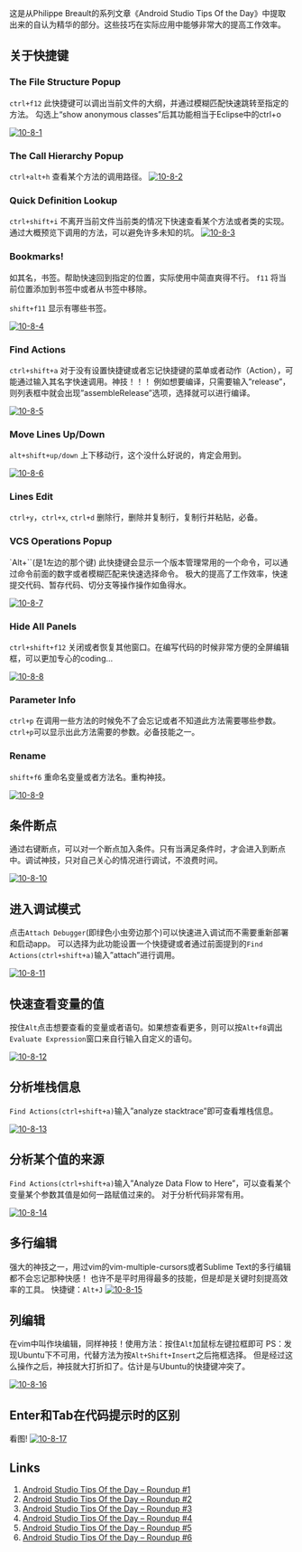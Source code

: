 这是从Philippe Breault的系列文章《Android Studio Tips Of the Day》中提取出来的自认为精华的部分。这些技巧在实际应用中能够非常大的提高工作效率。

## 关于快捷键

### The File Structure Popup

`ctrl+f12`
此快捷键可以调出当前文件的大纲，并通过模糊匹配快速跳转至指定的方法。
勾选上“show anonymous classes”后其功能相当于Eclipse中的ctrl+o

[![10-8-1](http://jbcdn2.b0.upaiyun.com/2015/10/24a4c0afd78ed617ea05a469f9fbf9fd.gif)](http://jbcdn2.b0.upaiyun.com/2015/10/24a4c0afd78ed617ea05a469f9fbf9fd.gif)

### The Call Hierarchy Popup

`ctrl+alt+h`
查看某个方法的调用路径。
[![10-8-2](http://jbcdn2.b0.upaiyun.com/2015/10/387316c17c8827272b38f413b097d9f2.gif)](http://jbcdn2.b0.upaiyun.com/2015/10/387316c17c8827272b38f413b097d9f2.gif)

### Quick Definition Lookup

`ctrl+shift+i`
不离开当前文件当前类的情况下快速查看某个方法或者类的实现。通过大概预览下调用的方法，可以避免许多未知的坑。
[![10-8-3](http://jbcdn2.b0.upaiyun.com/2015/10/41b81d385da6bcb7cb6795874ac53b2a.gif)](http://jbcdn2.b0.upaiyun.com/2015/10/41b81d385da6bcb7cb6795874ac53b2a.gif)

### Bookmarks!

如其名，书签。帮助快速回到指定的位置，实际使用中简直爽得不行。
`f11`
将当前位置添加到书签中或者从书签中移除。

`shift+f11`
显示有哪些书签。

[![10-8-4](http://jbcdn2.b0.upaiyun.com/2015/10/a0c439e82f06b150bdcbb0f5d463b886.gif)](http://jbcdn2.b0.upaiyun.com/2015/10/a0c439e82f06b150bdcbb0f5d463b886.gif)

### Find Actions

`ctrl+shift+a`
对于没有设置快捷键或者忘记快捷键的菜单或者动作（Action），可能通过输入其名字快速调用。神技！！！
例如想要编译，只需要输入”release”，则列表框中就会出现”assembleRelease”选项，选择就可以进行编译。

[![10-8-5](http://jbcdn2.b0.upaiyun.com/2015/10/54f343f081c1ef18cb8476457c181805.gif)](http://jbcdn2.b0.upaiyun.com/2015/10/54f343f081c1ef18cb8476457c181805.gif)

### Move Lines Up/Down

`alt+shift+up/down`
上下移动行，这个没什么好说的，肯定会用到。

[![10-8-6](http://jbcdn2.b0.upaiyun.com/2015/10/40105c58ea950bbdda58123a97a09329.gif)](http://jbcdn2.b0.upaiyun.com/2015/10/40105c58ea950bbdda58123a97a09329.gif)

### Lines Edit

`ctrl+y`，`ctrl+x`, `ctrl+d`
删除行，删除并复制行，复制行并粘贴，必备。

### VCS Operations Popup

`Alt+``(是1左边的那个键)
此快捷键会显示一个版本管理常用的一个命令，可以通过命令前面的数字或者模糊匹配来快速选择命令。
极大的提高了工作效率，快速提交代码、暂存代码、切分支等操作操作如鱼得水。

[![10-8-7](http://jbcdn2.b0.upaiyun.com/2015/10/1d3d2a61f9171e9522cbd68195699e82.gif)](http://jbcdn2.b0.upaiyun.com/2015/10/1d3d2a61f9171e9522cbd68195699e82.gif)

### Hide All Panels

`ctrl+shift+f12`
关闭或者恢复其他窗口。在编写代码的时候非常方便的全屏编辑框，可以更加专心的coding…

[![10-8-8](http://jbcdn2.b0.upaiyun.com/2015/10/3f1c3e5a6aa0662994a4c21d498c659f.gif)](http://jbcdn2.b0.upaiyun.com/2015/10/3f1c3e5a6aa0662994a4c21d498c659f.gif)

### Parameter Info

`ctrl+p`
在调用一些方法的时候免不了会忘记或者不知道此方法需要哪些参数。`ctrl+p`可以显示出此方法需要的参数。必备技能之一。

### Rename

`shift+f6`
重命名变量或者方法名。重构神技。

[![10-8-9](http://jbcdn2.b0.upaiyun.com/2015/10/1f12e8ade7c4030738d8c0380405f309.gif)](http://jbcdn2.b0.upaiyun.com/2015/10/1f12e8ade7c4030738d8c0380405f309.gif)

## 条件断点

通过右键断点，可以对一个断点加入条件。只有当满足条件时，才会进入到断点中。调试神技，只对自己关心的情况进行调试，不浪费时间。

[![10-8-10](http://jbcdn2.b0.upaiyun.com/2015/10/31d5c82d240912172894dd1c09bafea1.gif)](http://jbcdn2.b0.upaiyun.com/2015/10/31d5c82d240912172894dd1c09bafea1.gif)

## 进入调试模式

点击`Attach Debugger`(即绿色小虫旁边那个)可以快速进入调试而不需要重新部署和启动app。
可以选择为此功能设置一个快捷键或者通过前面提到的`Find Actions(ctrl+shift+a)`输入”attach”进行调用。

[![10-8-11](http://jbcdn2.b0.upaiyun.com/2015/10/ede57865082dac483aac632cf9120575.gif)](http://jbcdn2.b0.upaiyun.com/2015/10/ede57865082dac483aac632cf9120575.gif)

## 快速查看变量的值

按住`Alt`点击想要查看的变量或者语句。如果想查看更多，则可以按`Alt+f8`调出`Evaluate Expression`窗口来自行输入自定义的语句。

[![10-8-12](http://jbcdn2.b0.upaiyun.com/2015/10/32b95448a118d41aae4824fc7c9f7fb3.gif)](http://jbcdn2.b0.upaiyun.com/2015/10/32b95448a118d41aae4824fc7c9f7fb3.gif)

## 分析堆栈信息

`Find Actions(ctrl+shift+a)`输入”analyze stacktrace”即可查看堆栈信息。

[![10-8-13](http://jbcdn2.b0.upaiyun.com/2015/10/37d61a0726b23aa9a2d816b31f610ca0.gif)](http://jbcdn2.b0.upaiyun.com/2015/10/37d61a0726b23aa9a2d816b31f610ca0.gif)

## 分析某个值的来源

`Find Actions(ctrl+shift+a)`输入”Analyze Data Flow to Here”，可以查看某个变量某个参数其值是如何一路赋值过来的。
对于分析代码非常有用。

[![10-8-14](http://jbcdn2.b0.upaiyun.com/2015/10/ccd61abf519200d716e1b9389d18912b.gif)](http://jbcdn2.b0.upaiyun.com/2015/10/ccd61abf519200d716e1b9389d18912b.gif)

## 多行编辑

强大的神技之一，用过vim的vim-multiple-cursors或者Sublime Text的多行编辑都不会忘记那种快感！ 也许不是平时用得最多的技能，但是却是关键时刻提高效率的工具。
快捷键：`Alt+J`
[![10-8-15](http://jbcdn2.b0.upaiyun.com/2015/10/252c0bcfef584e695e680004a061bf2f.gif)](http://jbcdn2.b0.upaiyun.com/2015/10/252c0bcfef584e695e680004a061bf2f.gif)

## 列编辑

在vim中叫作块编辑，同样神技！使用方法：按住`Alt`加鼠标左键拉框即可
PS：发现Ubuntu下不可用，代替方法为按`Alt+Shift+Insert`之后拖框选择。
但是经过这么操作之后，神技就大打折扣了。估计是与Ubuntu的快捷键冲突了。

[![10-8-16](http://jbcdn2.b0.upaiyun.com/2015/10/f8a0b2c194dccc053fabbc278aace2bf.gif)](http://jbcdn2.b0.upaiyun.com/2015/10/f8a0b2c194dccc053fabbc278aace2bf.gif)

## Enter和Tab在代码提示时的区别

看图!
[![10-8-17](http://jbcdn2.b0.upaiyun.com/2015/10/21418551eaaceb6a05e79a12f9d9c2be.gif)](http://jbcdn2.b0.upaiyun.com/2015/10/21418551eaaceb6a05e79a12f9d9c2be.gif)

## Links

1. [Android Studio Tips Of the Day – Roundup #1](http://www.developerphil.com/android-studio-tips-of-the-day-roundup-1/)
2. [Android Studio Tips Of the Day – Roundup #2](http://www.developerphil.com/android-studio-tips-of-the-day-roundup-2/)
3. [Android Studio Tips Of the Day – Roundup #3](http://www.developerphil.com/android-studio-tips-of-the-day-roundup-3/)
4. [Android Studio Tips Of the Day – Roundup #4](http://www.developerphil.com/android-studio-tips-of-the-day-roundup-4/)
5. [Android Studio Tips Of the Day – Roundup #5](http://www.developerphil.com/android-studio-tips-of-the-day-roundup-5/)
6. [Android Studio Tips Of the Day – Roundup #6](http://www.developerphil.com/android-studio-tips-of-the-day-roundup-6/)